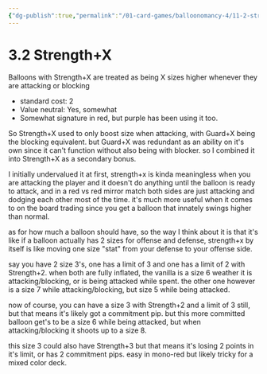 ```yaml
---
{"dg-publish":true,"permalink":"/01-card-games/balloonomancy-4/11-2-strength-x/"}
---
```


# 3.2 Strength+X

Balloons with Strength+X are treated as being X sizes higher whenever they are attacking or blocking

- standard cost: 2
- Value neutral: Yes, somewhat
- Somewhat signature in red, but purple has been using it too.

So Strength+X used to only boost size when attacking, with Guard+X being the blocking equivalent. but Guard+X was redundant as an ability on it's own since it can't function without also being with blocker. so I combined it into Strength+X as a secondary bonus.

I initially undervalued it at first, strength+x is kinda meaningless when you are attacking the player and it doesn't do anything until the balloon is ready to attack, and in a red vs red mirror match both sides are just attacking and dodging each other most of the time. it's much more useful when it comes to on the board trading since you get a balloon that innately swings higher than normal.

as for how much a balloon should have, so the way I think about it is that it's like if a balloon actually has 2 sizes for offense and defense, strength+x by itself is like moving one size "stat" from your defense to your offense side.

say you have 2 size 3's, one has a limit of 3 and one has a limit of 2 with Strength+2. when both are fully inflated, the vanilla is a size 6 weather it is attacking/blocking, or is being attacked while spent. the other one however is a size 7 while attacking/blocking, but size 5 while being attacked.

now of course, you can have a size 3 with Strength+2 and a limit of 3 still, but that means it's likely got a commitment pip. but this more committed balloon get's to be a size 6 while being attacked, but when attacking/blocking it shoots up to a size 8.

this size 3 could also have Strength+3 but that means it's losing 2 points in it's limit, or has 2 commitment pips. easy in mono-red but likely tricky for a mixed color deck.